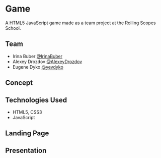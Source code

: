 # Game

A HTML5 JavaScript game made as a team project at the Rolling Scopes School.

## Team

 - Irina Buber [@IrinaBuber](https://github.com/IrinaBuber)
 - Alexey Drozdov [@AlexeyDrozdov](https://github.com/AlexeyDrozdov)
 - Eugene Dyko [@yevdyko](https://github.com/yevdyko)
 
## Concept

## Technologies Used

- HTML5, CSS3
- JavaScript

## Landing Page

## Presentation
